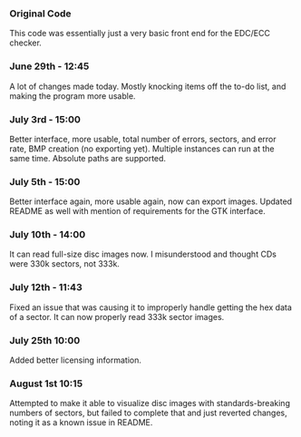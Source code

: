 ### Original Code

This code was essentially just a very basic front end for the EDC/ECC checker.

### June 29th - 12:45

A lot of changes made today. Mostly knocking items off the to-do list, and making the program more usable.

### July 3rd - 15:00

Better interface, more usable, total number of errors, sectors, and error rate, BMP creation (no exporting yet). Multiple instances can run at the same time. Absolute paths are supported.

### July 5th - 15:00

Better interface again, more usable again, now can export images. Updated README as well with mention of requirements for the GTK interface.

### July 10th - 14:00

It can read full-size disc images now. I misunderstood and thought CDs were 330k sectors, not 333k. 

### July 12th - 11:43

Fixed an issue that was causing it to improperly handle getting the hex data of a sector. It can now properly read 333k sector images.

### July 25th 10:00

Added better licensing information.

### August 1st 10:15

Attempted to make it able to visualize disc images with standards-breaking numbers of sectors, but failed to complete that and just reverted changes, noting it as a known issue in README.
